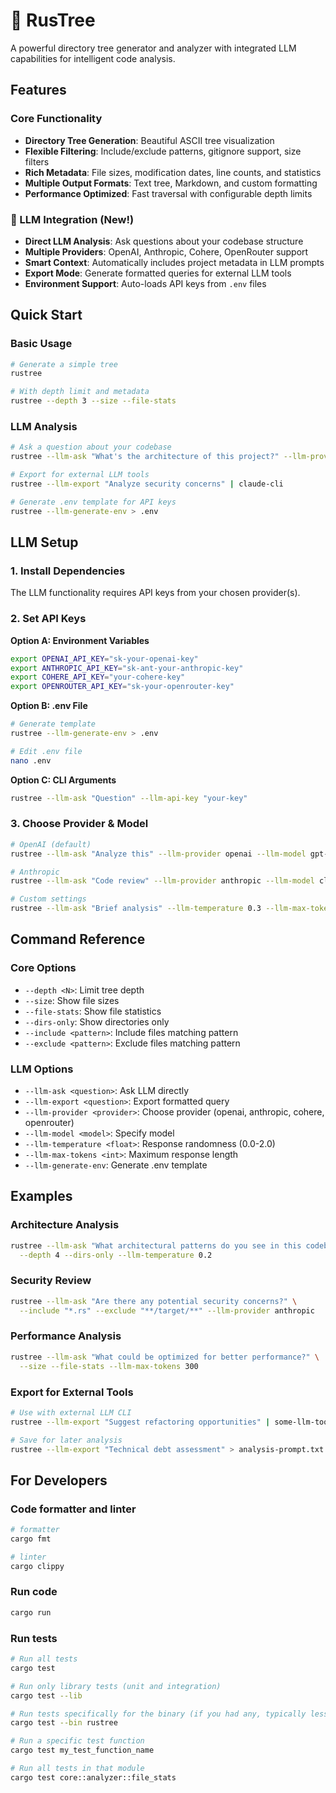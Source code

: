 
# 🌳 RusTree

A powerful directory tree generator and analyzer with integrated LLM capabilities for intelligent code analysis.

## Features

### Core Functionality
- **Directory Tree Generation**: Beautiful ASCII tree visualization
- **Flexible Filtering**: Include/exclude patterns, gitignore support, size filters
- **Rich Metadata**: File sizes, modification dates, line counts, and statistics
- **Multiple Output Formats**: Text tree, Markdown, and custom formatting
- **Performance Optimized**: Fast traversal with configurable depth limits

### 🤖 LLM Integration (New!)
- **Direct LLM Analysis**: Ask questions about your codebase structure
- **Multiple Providers**: OpenAI, Anthropic, Cohere, OpenRouter support
- **Smart Context**: Automatically includes project metadata in LLM prompts
- **Export Mode**: Generate formatted queries for external LLM tools
- **Environment Support**: Auto-loads API keys from `.env` files

## Quick Start

### Basic Usage
```bash
# Generate a simple tree
rustree

# With depth limit and metadata
rustree --depth 3 --size --file-stats
```

### LLM Analysis
```bash
# Ask a question about your codebase
rustree --llm-ask "What's the architecture of this project?" --llm-provider openai

# Export for external LLM tools
rustree --llm-export "Analyze security concerns" | claude-cli

# Generate .env template for API keys
rustree --llm-generate-env > .env
```

## LLM Setup

### 1. Install Dependencies
The LLM functionality requires API keys from your chosen provider(s).

### 2. Set API Keys

**Option A: Environment Variables**
```bash
export OPENAI_API_KEY="sk-your-openai-key"
export ANTHROPIC_API_KEY="sk-ant-your-anthropic-key"
export COHERE_API_KEY="your-cohere-key"
export OPENROUTER_API_KEY="sk-your-openrouter-key"
```

**Option B: .env File**
```bash
# Generate template
rustree --llm-generate-env > .env

# Edit .env file
nano .env
```

**Option C: CLI Arguments**
```bash
rustree --llm-ask "Question" --llm-api-key "your-key"
```

### 3. Choose Provider & Model
```bash
# OpenAI (default)
rustree --llm-ask "Analyze this" --llm-provider openai --llm-model gpt-4

# Anthropic
rustree --llm-ask "Code review" --llm-provider anthropic --llm-model claude-3-sonnet

# Custom settings
rustree --llm-ask "Brief analysis" --llm-temperature 0.3 --llm-max-tokens 500
```

## Command Reference

### Core Options
- `--depth <N>`: Limit tree depth
- `--size`: Show file sizes
- `--file-stats`: Show file statistics
- `--dirs-only`: Show directories only
- `--include <pattern>`: Include files matching pattern
- `--exclude <pattern>`: Exclude files matching pattern

### LLM Options
- `--llm-ask <question>`: Ask LLM directly
- `--llm-export <question>`: Export formatted query
- `--llm-provider <provider>`: Choose provider (openai, anthropic, cohere, openrouter)
- `--llm-model <model>`: Specify model
- `--llm-temperature <float>`: Response randomness (0.0-2.0)
- `--llm-max-tokens <int>`: Maximum response length
- `--llm-generate-env`: Generate .env template

## Examples

### Architecture Analysis
```bash
rustree --llm-ask "What architectural patterns do you see in this codebase?" \
  --depth 4 --dirs-only --llm-temperature 0.2
```

### Security Review
```bash
rustree --llm-ask "Are there any potential security concerns?" \
  --include "*.rs" --exclude "**/target/**" --llm-provider anthropic
```

### Performance Analysis  
```bash
rustree --llm-ask "What could be optimized for better performance?" \
  --size --file-stats --llm-max-tokens 300
```

### Export for External Tools
```bash
# Use with external LLM CLI
rustree --llm-export "Suggest refactoring opportunities" | some-llm-tool

# Save for later analysis
rustree --llm-export "Technical debt assessment" > analysis-prompt.txt
```

## For Developers

### Code formatter and linter

```sh
# formatter
cargo fmt

# linter
cargo clippy
```

### Run code

```sh
cargo run
```

### Run tests

```sh
# Run all tests
cargo test

# Run only library tests (unit and integration)
cargo test --lib

# Run tests specifically for the binary (if you had any, typically less common unless the binary itself has complex logic not in the lib)
cargo test --bin rustree

# Run a specific test function
cargo test my_test_function_name

# Run all tests in that module
cargo test core::analyzer::file_stats
```